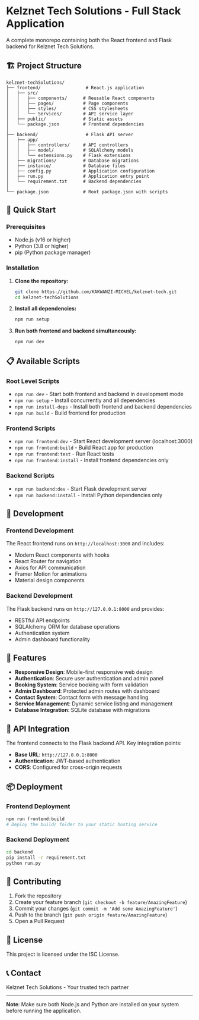 # Kelznet Tech Solutions - Full Stack Application

A complete monorepo containing both the React frontend and Flask backend for Kelznet Tech Solutions.

## 🏗️ Project Structure

```
kelznet-techSolutions/
├── frontend/                 # React.js application
│   ├── src/
│   │   ├── components/      # Reusable React components
│   │   ├── pages/           # Page components
│   │   ├── styles/          # CSS stylesheets
│   │   └── Services/        # API service layer
│   ├── public/              # Static assets
│   └── package.json         # Frontend dependencies
│
├── backend/                  # Flask API server
│   ├── app/
│   │   ├── controllers/     # API controllers
│   │   ├── model/           # SQLAlchemy models
│   │   └── extensions.py    # Flask extensions
│   ├── migrations/          # Database migrations
│   ├── instance/            # Database files
│   ├── config.py            # Application configuration
│   ├── run.py               # Application entry point
│   └── requirement.txt      # Backend dependencies
│
└── package.json             # Root package.json with scripts
```

## 🚀 Quick Start

### Prerequisites
- Node.js (v16 or higher)
- Python (3.8 or higher)
- pip (Python package manager)

### Installation

1. **Clone the repository:**
   ```bash
   git clone https://github.com/KAKWANZI-MICHEL/kelznet-tech.git
   cd kelznet-techSolutions
   ```

2. **Install all dependencies:**
   ```bash
   npm run setup
   ```

3. **Run both frontend and backend simultaneously:**
   ```bash
   npm run dev
   ```

## 📋 Available Scripts

### Root Level Scripts

- `npm run dev` - Start both frontend and backend in development mode
- `npm run setup` - Install concurrently and all dependencies
- `npm run install-deps` - Install both frontend and backend dependencies
- `npm run build` - Build frontend for production

### Frontend Scripts

- `npm run frontend:dev` - Start React development server (localhost:3000)
- `npm run frontend:build` - Build React app for production
- `npm run frontend:test` - Run React tests
- `npm run frontend:install` - Install frontend dependencies only

### Backend Scripts

- `npm run backend:dev` - Start Flask development server
- `npm run backend:install` - Install Python dependencies only

## 🔧 Development

### Frontend Development
The React frontend runs on `http://localhost:3000` and includes:
- Modern React components with hooks
- React Router for navigation
- Axios for API communication
- Framer Motion for animations
- Material design components

### Backend Development
The Flask backend runs on `http://127.0.0.1:8000` and provides:
- RESTful API endpoints
- SQLAlchemy ORM for database operations
- Authentication system
- Admin dashboard functionality

## 🌟 Features

- **Responsive Design**: Mobile-first responsive web design
- **Authentication**: Secure user authentication and admin panel
- **Booking System**: Service booking with form validation
- **Admin Dashboard**: Protected admin routes with dashboard
- **Contact System**: Contact form with message handling
- **Service Management**: Dynamic service listing and management
- **Database Integration**: SQLite database with migrations

## 🔗 API Integration

The frontend connects to the Flask backend API. Key integration points:

- **Base URL**: `http://127.0.0.1:8000`
- **Authentication**: JWT-based authentication
- **CORS**: Configured for cross-origin requests

## 📦 Deployment

### Frontend Deployment
```bash
npm run frontend:build
# Deploy the build/ folder to your static hosting service
```

### Backend Deployment
```bash
cd backend
pip install -r requirement.txt
python run.py
```

## 🤝 Contributing

1. Fork the repository
2. Create your feature branch (`git checkout -b feature/AmazingFeature`)
3. Commit your changes (`git commit -m 'Add some AmazingFeature'`)
4. Push to the branch (`git push origin feature/AmazingFeature`)
5. Open a Pull Request

## 📝 License

This project is licensed under the ISC License.

## 📞 Contact

Kelznet Tech Solutions - Your trusted tech partner

---

**Note**: Make sure both Node.js and Python are installed on your system before running the application.
